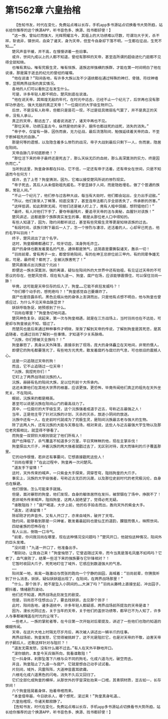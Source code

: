 # 第1562章 六皇抬棺
        【告知书友，时代在变化，免费站点难以长存，手机app多书源站点切换看书大势所趋，站长给你推荐的这个换源APP，听书音色多、换源、找书都好使！】
       “这一族，曾灿烂而强大，光辉照耀古今，其祖上的大功绩难以尽数，可谓功大于天，杀不祥，斩诡异，镇世间，血染了诸天，身为天帝，但至今自身却下落不明，一生都在征战，生死不知……”
       楚风声音平缓，并不高，在慢慢讲着一些旧事。
       或许，世间九成以上的人都不知道，曾经有那样的天帝，甚至连所谓的超级进化门庭都不见得全部知晓。
       也唯有真仙，唯有究极生灵，唯有恒族、道族这样强横的族群，才能在第一时间明白了他在说谁，那是属于逝去的纪元的曾经的璀璨。
       “他在说谁？”阳间各地，有许多大族以及不少道统都在通过特殊的神灯、骨镜、符纹神墙等，显照两界战场的真实情况。
       各地的人们可以看到正在发生什么。
       可是，许多年轻人都不明白，楚风到底在说谁。
       “他在说天帝，其辉煌无敌的年代，在时光中远去，已经不止一个纪元了，后世再也没有那样功参造化、强大无敌的真正天帝！”一位腐烂的大宇级生物开口。
       后世，不是没有人称帝，但都只是昙花一现，不过是徒具微弱名气罢了，并不是真正的天帝，没有人承认。
       真正的天帝，都远去了，或者说消逝了，诸天中再也不见。
       “那位天帝，功绩压盖古今，纵然是他的亲子，据传也都战死的战死，消失的消失。”
       “帝子中，仅留有一脉，因伤而衰，无力征战，最后流落阳间，勉强延续着天帝的血，不至于断掉祖先的血脉。”
       那是何等的遗憾，以及隐含着多么惨烈的战况，帝子大战到最后只剩下一人，伤而衰，隐居在阳间。
       天帝血脉几乎彻底断绝！？
       “那位活下来的帝子最终还是死去了，那么天纵无匹的血统，那么高深莫测的实力，终是因伤而亡。”
       当听到这里，狗皇身体都在抖动，它不信，一定还有帝子活着，还有帝女在世间，只是不知道而今在何方！
       或许，去了上苍？狗皇猜测，因为，它难以接受楚风所说的惨烈现实。
       “帝子死去，其后人从未借助祖先威名，不曾显赫于人间，而是隐姓埋名，做了个普通的族群，常驻人间。”
       “不止一个纪元了，他们参与过各种大战，每当有大劫时，他们都会站出，全力出手迎敌。”
       “所以，他们渐渐人丁稀薄，彻底没落了，甚至连帝法都几乎全部丢失了，传承断的厉害。”
       “这样低调，如此默默无闻，可他们还是被人盯上了，竟有人暗中觊觎，想狩猎他们！”
       “最终，有人对他们下手了，要夺帝器残片，要追寻天帝的法与奥秘，血腥针对该族！”
       楚风讲述，这都是那个族群真实发生的事，都是从那位老人口中得知的。
       有些人知道了，因为，隐约间都听说过，甚至有些究极生灵等更是知晓该族的过去。
       “有段时间，该族只剩下最后一人了，怎一个惨烈与凄凉，还活着的人，心却早已死去，他的名字叫羽尚！”
       终于，楚风说出了这个名字。
       这时，狗皇眼睛都通红了，咬牙切齿，浑身狗毛炸立。
       腐尸的身体也散发着莫名的气息，通体都是煞气，这简直是要撕裂诸天，轰杀一切！
       “羽尚前辈，曾有两子一女，都曾惊艳阳间，有的在神王总排位前三甲内，有的同辈争雄无敌，可是，最终呢？都死了，全被沅族害死了！”
       楚风直接点出沅族这个元凶！
       即便这一族水深莫测，强的离谱，疑似在阳间外的大世界中还有始祖，有见证过天帝的不可思议的存在，但楚风觉得，现在有九道一、狗皇、腐尸在场，应该能够震慑住，可以保住羽尚一脉！
       毕竟，这可能是天帝仅存的后人了，狗皇……它能不疯狂发威吗？！
       “你们哪个动手的，想死绝吗？！”狗皇感觉自己要爆炸了。
       腐尸也是目露杀机，黑色云烟从他的身体上澎湃而出，只是他有点想不明白，他与狗皇也曾感应过，为什么不见天帝血脉显世？
       妖妖呼吸急促，她预感到了什么。
       “羽尚在哪里？”狗皇急切地问道。
       楚风神色复杂，说起来，第一次与狗皇相遇，就是在三方战场上，当时羽尚也在不远处，可是却与狗皇彼此不知，错过了。
       而楚风也是后来通过种种事件才明晓，渐渐了解到天帝的传说，了解到狗皇是其死忠，是其追随者，也通过羽尚了解到一些事情，才知道不少关系脉络。
       “沅族，你们想被灭全族吗？！”
       狗皇暴怒了，真身从天外降落，直接杀到了现场，庞大的身体矗立在天地间，非常的慑人。
       即便它的狗毛都要落光了，有些地方光秃秃，散发着腐朽与腐烂的气息，可也依旧的震撼人心。
       这是一只追随过天帝的狗！
       而且，它不止追随过一位天帝！
       “沅族，我捏死你们！”
       它盯上了两界战场前沅族的人。
       沅族，赫赫有名的阳间大族，足以位列前十大传承内。
       这还未算他们在其他大世界的根基，应该更强，更恐怖，毕竟传闻他们真正的祖先在天外坐死关，不在阳间。
       眼前，沅族来的都是精英。
       甚至可以说是沅族在阳间山门的最高战力了。
       其中，一位腐烂的大宇级生灵，这个沅族强者成道于近古，号称近古最强之人！
       当年，正是他主导了针对沅族的计划，灭杀的灭杀，放逐小阴间的放逐。
       沅族中还有一人，在史前时代就成为了究极生灵，是阳间沅族最古老与强大的生物。
       除了这两人外，还有沅族的大能与天尊在场，相对来说，这些人与近古最强大宇生物以及那位老究极相比，就显得不够看了。
       而狗皇一双铜铃大眼则锁定了他们所有人！
       腐尸也降临了，杀气覆盖不知道多少万里，平日笑眯眯的他，现在主掌杀伐！
       狗皇探出大爪子，冲着沅族的两大强者就戳过去了，无区别对待，庞大而锋利的爪子覆盖那里。
       它的动作很慢，若非还有事要问，它想直接戳死这些人！
       “羽尚在哪里？”在此过程中，狗皇再一次问楚风。
       “道友手下留情！”
       这时，天外传来的喊声，一只紫金大手探来，洞穿苍穹，阻挡狗皇的大爪子。
       事实上，沅族的大宇级强者，号称近古无匹的沅晟，以及那位史前时代的老究极沅伦，自身也在躲避。
       他们很强，怎么可能束手就擒。
       但是，面对暴怒的狗皇，他们发现，自身的躯体居然在发抖，被禁锢在了场中，挣脱不了！
       若非域外传来喊声，阻挡狗皇，这两人就绝望了，觉得必死无疑。
       “谁敢阻挡？！”腐尸喝道，大步上前，他的右手拍击而出，轰向天外的紫金大手。
       “道友，还请留情！”
       除却刚才的声音外，又有人开口了，亦来自域外，破开了天穹。
       隐约间，能够看到那是一只神雀，散发着最起码也是仙王的道韵，朦胧而慑人，映照世间。
       四劫雀族的恐怖存在！
       有人认出，倒吸一口冷气。
       “前辈，你问我羽尚在哪里，现在这种情况没问题吗？”楚风开口，他就怕这种情况，阳间外的巨头发难。
       “没问题！”九道一开口了，他准备出手。
       “都别动，让我自己来！”狗皇恼怒了，它曾追随过天帝，而今当真是落毛凤凰不如鸡吗？它老了，血气衰败了，结果一些活下来的强族要与它针锋相对？！
       它暂时收回大爪子，死死地盯住了域外，它感应到数道强大的气息。
       ……
       阳间某一地，紫鸾一路激动与慌张的跑向一个宁静的田园，高喊着：“羽尚前辈，你猜我听到了什么消息，妖妖，疑似妖妖姐出现了，在阳间，在两界战场那里！”
       “什么，那个孩子，她不是坠入小阴间的……大渊了吗？”羽尚从藤椅上直接坐起，冲出园子，颤抖着，情绪剧烈波动。
       他们还不知道，两界战场此刻发生的剧变。
       但是，羽尚忍不住想出山了，要去找妖妖，去见那个孩子！
       此时，阳间各地，诸多道统中，许多年轻人都疑惑，两界战场前所提及的天帝是谁？
       因为，漫长光阴过去，关于当年的天帝，关于他们的盖世功绩等，都早已不为人知了，许多人与事都被掩盖在时光的尘埃下。
       一些老人，一族的掌舵者等，在今日第一次开始对后辈提及，讲述了一些他们也隐约知道的模糊传闻。
       天帝，在这片大地上时隔无尽岁月后，再次被人讲述出一鳞半爪的往事。
       两界战场前，狗皇发怒，它觉得被挑衅了，这不光是阻拦它，也是对天帝的不敬，迫害天帝的子嗣后人，还敢这样针对与阻拦？！
       “道友无需发怒，没有什么揭不过去。”有人在天外平静地开口。
       “滚你娘的，本皇今天兵锋所向，我看谁敢阻！”
       它一抖身体，刹那坠落下六根与众不同的狗毛，化成六道乌光，破空而去。
       并且，狗皇阻止了九道一与腐尸，它就是想自己动手试试看。
       片刻间，域外，风雷阵阵，大道神音震耳欲聋。
       六根毛化成六道黑色的闪电，消失不久后又回归了。
       它们全部化成狗皇的模样，从那世外的宇宙深处抬来一口棺，其青铜材质，亘古如一，长存世间！
       六个狗皇摇晃着身体，抬着帝棺而来。
       “本皇借帝器，今日欲杀人，哪个想死，滚过来！”狗皇真身吼道。、
       六皇抬棺现，令诸天都寂静了。
       【告知书友，时代在变化，免费站点难以长存，手机app多书源站点切换看书大势所趋，站长给你推荐的这个换源APP，听书音色多、换源、找书都好使！】